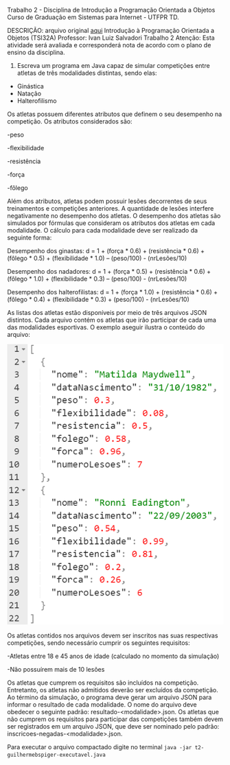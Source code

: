 Trabalho 2 - Disciplina de Introdução a Programação Orientada a Objetos
Curso de Graduação em Sistemas para Internet - UTFPR TD.

DESCRIÇÃO: arquivo original [aqui](pdf/trabalho2.pdf)
Introdução à Programação Orientada a Objetos (TSI32A)
Professor: Ivan Luiz Salvadori
Trabalho 2
Atenção: Esta atividade será avaliada e corresponderá nota de acordo com o plano de ensino da disciplina.

1. Escreva um programa em Java capaz de simular competições entre atletas de três modalidades distintas, sendo elas:
- Ginástica
- Natação
- Halterofilismo

Os atletas possuem diferentes atributos que definem o seu desempenho na competição. Os atributos considerados são:

-peso

-flexibilidade

-resistência

-força

-fôlego

Além dos atributos, atletas podem possuir lesões decorrentes de seus treinamentos e competições anteriores. A quantidade de lesões interfere negativamente no desempenho dos atletas.
O desempenho dos atletas são simulados por fórmulas que consideram os atributos dos atletas em cada modalidade. O cálculo para cada modalidade deve ser realizado da seguinte forma:

Desempenho dos ginastas:
d = 1 + (força * 0.6) + (resistência * 0.6) + (fôlego * 0.5) + (flexibilidade * 1.0) – (peso/100) - (nrLesões/10)

Desempenho dos nadadores:
d = 1 + (força * 0.5) + (resistência * 0.6) + (fôlego * 1.0) + (flexibilidade * 0.3) – (peso/100) - (nrLesões/10)

Desempenho dos halterofilistas:
d = 1 + (força * 1.0) + (resistência * 0.6) + (fôlego * 0.4) + (flexibilidade * 0.3) + (peso/100) - (nrLesões/10)

As listas dos atletas estão disponíveis por meio de três arquivos JSON distintos. Cada arquivo contém os atletas que irão participar de cada uma das modalidades esportivas. O exemplo aseguir ilustra o conteúdo do arquivo:

![exemplo-json](img/example-json.png)

Os atletas contidos nos arquivos devem ser inscritos nas suas respectivas competições, sendo necessário cumprir os seguintes requisitos:

-Atletas entre 18 e 45 anos de idade (calculado no momento da simulação)

-Não possuírem mais de 10 lesões

Os atletas que cumprem os requisitos são incluídos na competição. Entretanto, os atletas não admitidos deverão ser excluídos da competição. Ao término da simulação, o programa deve gerar um arquivo JSON para informar o resultado de cada modalidade. O nome do arquivo deve obedecer o seguinte padrão: resultado-\<modalidade\>.json. Os atletas que não cumprem os requisitos para participar das competições também devem ser registrados em um arquivo JSON, que deve ser nominado pelo padrão: inscricoes-negadas-\<modalidade\>.json.

Para executar o arquivo compactado digite no terminal
`` java -jar t2-guilhermebspiger-executavel.java ``
